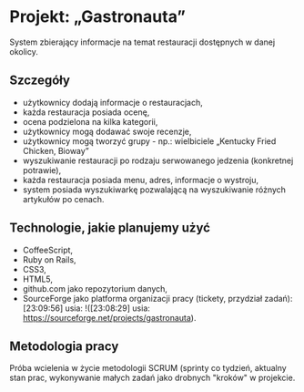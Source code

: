 # Projekt: „Gastronauta”

System zbierający informacje na temat restauracji dostępnych w danej okolicy.

## Szczegóły

- użytkownicy dodają informacje o restauracjach,
- każda restauracja posiada ocenę,
- ocena podzielona na kilka kategorii,
- użytkownicy mogą dodawać swoje recenzje,
- użytkownicy mogą tworzyć grupy - np.: wielbiciele „Kentucky Fried Chicken, Bioway”
- wyszukiwanie restauracji po rodzaju serwowanego jedzenia (konkretnej potrawie),
- każda restauracja posiada menu, adres, informacje o wystroju,
- system posiada wyszukiwarkę pozwalającą na wyszukiwanie różnych artykułów po cenach.


## Technologie, jakie planujemy użyć

- CoffeeScript,
- Ruby on Rails,
- CSS3,
- HTML5,
- github.com jako repozytorium danych,
- SourceForge jako platforma organizacji pracy (tickety, przydział zadań): [23:09:56] usia: !([23:08:29] usia: https://sourceforge.net/projects/gastronauta).


## Metodologia pracy
Próba wcielenia w życie metodologii SCRUM (sprinty co tydzień, aktualny stan prac, wykonywanie małych zadań jako drobnych "kroków" w projekcie.
